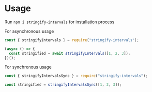 # Usage

Run `npm i stringify-intervals` for installation process

For asynchronous usage

```js
const { stringifyIntervals } = require("stringify-intervals");

(async () => {
  const stringified = await stringifyIntervals([1, 2, 3]);
})();
```

For synchronous usage

```js
const { stringifyIntervalsSync } = require("stringify-intervals");

const stringified = stringifyIntervalsSync([1, 2, 3]);
```
